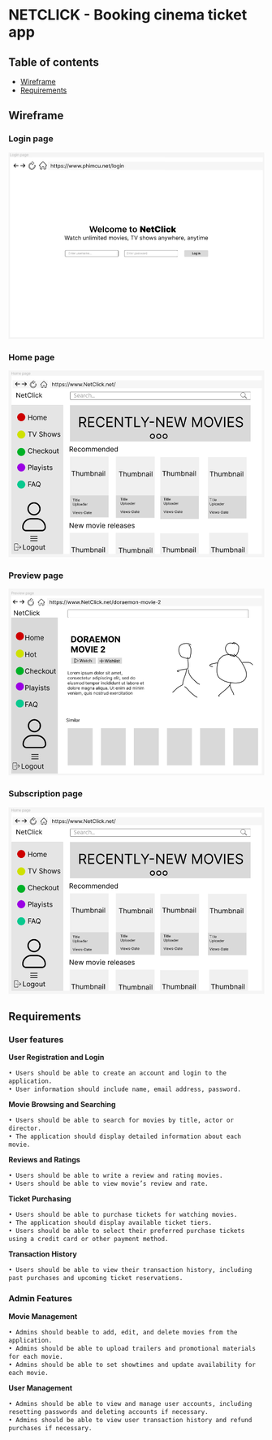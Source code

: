 # NETCLICK - Booking cinema ticket app

## Table of contents

- [Wireframe](#wireframe)
- [Requirements](#requirements)

## Wireframe

### Login page

<img src="./github/login-page.png" />

### Home page

<img src="./github/home-page.png" />

### Preview page

<img src="./github/preview-page.png" />

### Subscription page

<img src="./github/home-page.png" />

## Requirements

### User features

**User Registration and Login**

```
• Users should be able to create an account and login to the application.
• User information should include name, email address, password.
```

**Movie Browsing and Searching**

```
• Users should be able to search for movies by title, actor or director.
• The application should display detailed information about each movie.
```

**Reviews and Ratings**

```
• Users should be able to write a review and rating movies.
• Users should be able to view movie’s review and rate.
```

**Ticket Purchasing**

```
• Users should be able to purchase tickets for watching movies.
• The application should display available ticket tiers.
• Users should be able to select their preferred purchase tickets using a credit card or other payment method.
```

**Transaction History**

```
• Users should be able to view their transaction history, including past purchases and upcoming ticket reservations.
```

### Admin Features

**Movie Management**

```
• Admins should beable to add, edit, and delete movies from the application.
• Admins should be able to upload trailers and promotional materials for each movie.
• Admins should be able to set showtimes and update availability for each movie.
```

**User Management**

```
• Admins should be able to view and manage user accounts, including resetting passwords and deleting accounts if necessary.
• Admins should be able to view user transaction history and refund purchases if necessary.
```
